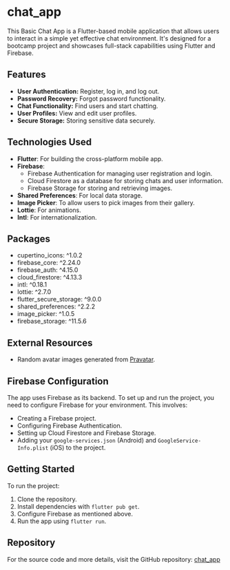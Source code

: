 # chat_app

This Basic Chat App is a Flutter-based mobile application that allows users to interact in a simple yet effective chat environment. It's designed for a bootcamp project and showcases full-stack capabilities using Flutter and Firebase.

## Features

- **User Authentication:** Register, log in, and log out.
- **Password Recovery:** Forgot password functionality.
- **Chat Functionality:** Find users and start chatting.
- **User Profiles:** View and edit user profiles.
- **Secure Storage:** Storing sensitive data securely.

## Technologies Used

- **Flutter**: For building the cross-platform mobile app.
- **Firebase**: 
  - Firebase Authentication for managing user registration and login.
  - Cloud Firestore as a database for storing chats and user information.
  - Firebase Storage for storing and retrieving images.
- **Shared Preferences**: For local data storage.
- **Image Picker**: To allow users to pick images from their gallery.
- **Lottie**: For animations.
- **Intl**: For internationalization.

## Packages

- cupertino_icons: ^1.0.2
- firebase_core: ^2.24.0
- firebase_auth: ^4.15.0
- cloud_firestore: ^4.13.3
- intl: ^0.18.1
- lottie: ^2.7.0
- flutter_secure_storage: ^9.0.0
- shared_preferences: ^2.2.2
- image_picker: ^1.0.5
- firebase_storage: ^11.5.6

## External Resources

- Random avatar images generated from [Pravatar](https://i.pravatar.cc/300).

## Firebase Configuration

The app uses Firebase as its backend. To set up and run the project, you need to configure Firebase for your environment. This involves:
- Creating a Firebase project.
- Configuring Firebase Authentication.
- Setting up Cloud Firestore and Firebase Storage.
- Adding your `google-services.json` (Android) and `GoogleService-Info.plist` (iOS) to the project.

## Getting Started

To run the project:
1. Clone the repository.
2. Install dependencies with `flutter pub get`.
3. Configure Firebase as mentioned above.
4. Run the app using `flutter run`.

## Repository

For the source code and more details, visit the GitHub repository: [chat_app](https://github.com/harSofja/chat-app.git)
